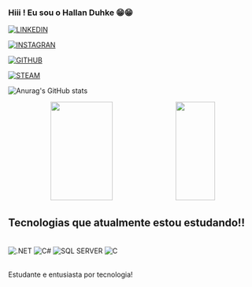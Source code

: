 ### Hiii ! Eu sou o Hallan Duhke 😁😁

[![LINKEDIN](https://img.shields.io/badge/LinkedIn-0077B5?style=for-the-badge&logo=linkedin&logoColor=white)](https://www.linkedin.com/in/hallan-duhke-42a162230/)

[![INSTAGRAN](https://img.shields.io/badge/Instagram-E4405F?style=for-the-badge&logo=instagram&logoColor=white)](https://www.instagram.com/hallan_duhke/)

[![GITHUB](https://img.shields.io/badge/GitHub-100000?style=for-the-badge&logo=github&logoColor=white)](https://github.com/HallanDuhke/)

[![STEAM](https://img.shields.io/badge/Steam-000000?style=for-the-badge&logo=steam&logoColor=white)](https://steamcommunity.com/profiles/76561198271996950/)


![Anurag's GitHub stats](https://github-readme-stats.vercel.app/api?username=hALLANdUHKE&show_icons=true&theme=radical)

<!-- Estatísticas 📊 -->
<div align="center">  
  <img width="50%" height="200px" src="https://github-readme-stats.vercel.app/api?username=Junior-Stranner&show_icons=true&count_private=true&hide_border=true&title_color=8A2BE2&icon_color=4B0082&text_color=48D1CC&bg_color=0d1117" /> 
  <img width="40%" height="200px" src="https://github-readme-stats.vercel.app/api/top-langs/?username=Junior-Stranner&layout=compact&hide_border=true&title_color=8A2BE2&text_color=48D1CC&bg_color=0d1117" />
</div>

## Tecnologias que atualmente estou estudando!!

<div style="display: inline_block"><br/>
    <img align="center" alt=".NET" src="https://img.shields.io/badge/.NET-5C2D91?style=for-the-badge&logo=.net&logoColor=white"/>
    <img align="center" alt="C#" src="https://img.shields.io/badge/C%23-239120?style=for-the-badge&logo=c-sharp&logoColor=white"/>
    <img align="center" alt="SQL SERVER" src="https://img.shields.io/badge/Microsoft%20SQL%20Server-CC2927?style=for-the-badge&logo=microsoft%20sql%20server&logoColor=white"/>
    <img align="center" alt="C" src="https://img.shields.io/badge/C-00599C?style=for-the-badge&logo=c&logoColor=white"/>
<div><br/>


Estudante e entusiasta por tecnologia!
